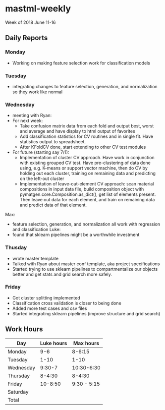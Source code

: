 # mastml-weekly

Week of 2018 June 11-16

## Daily Reports

### Monday
 - Working on making feature selection work for classification models
 
### Tuesday
 - integrating changes to feature selection, generation, and normalization so they work like normal

### Wednesday
 - meeting with Ryan:
 - For next week:
     - Take confusion matrix data from each fold and output best, worst and average and have display to html output of favorites
     - Add classification statistics for CV routines and in single fit. Have statistics output to spreadsheet.
     - After KFoldCV done, start extending to other CV test modules
  - For future (starting say 7/1):
     - Implementation of cluster CV approach. Have work in conjunction with existing grouped CV test. Have pre-clustering of data done using, e.g. K-means or support vector machine, then do CV by holding out each cluster, training on remaining data and predicting on the left-out cluster
     - Implementation of leave-out-element CV approach: scan material compositions in input data file, build composition object with pymatgen.core.Composition.as_dict(), get list of elements present. Then leave out data for each element, and train on remaining data and predict data of that element.
  
Max:
 - feature selection, generation, and normalization all work with regression and classification
Luke:
 - found that sklearn pipelines might be a worthwhile investment

### Thusday

- wrote master template
- Talked with Ryan about master conf template, aka project specifications
- Started trying to use sklearn pipelines to compartmentalize our objects better and get stats and grid search more safely.

### Friday

- Got cluster splitting implemented
- Classification cross validation is closer to being done
- Added more test cases and csv files
- Started integrating sklearn pipelines (improve structure and grid search)

## Work Hours

Day | Luke hours | Max hours
--- | --- | ---
Monday | 9-6 | 8-6:15
Tuesday | 1-10 | 1-10
Wednesday | 9:30-7 | 10:30-6:30
Thursday | 8-4:30 | 8-4:30
Friday | 10-8:50 | 9:30 - 5:15
Saturday | |
Total | |
